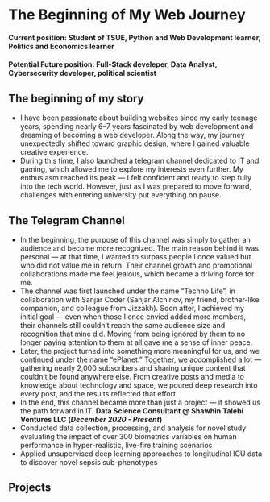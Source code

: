 # The Beginning of My Web Journey

#### Current position: Student of TSUE, Python and Web Development learner, Politics and Economics learner
#### Potential Future position: Full-Stack develeper, Data Analyst, Cybersecurity developer, political scientist

## The beginning of my story
- I have been passionate about building websites since my early teenage years, spending nearly 6–7 years fascinated by web development and dreaming of becoming a web developer. Along the way, my journey unexpectedly shifted toward graphic design, where I gained valuable creative experience.						       		
- During this time, I also launched a telegram channel dedicated to IT and gaming, which allowed me to explore my interests even further. My enthusiasm reached its peak — I felt confident and ready to step fully into the tech world. However, just as I was prepared to move forward, challenges with entering university put everything on pause.

## The Telegram Channel

- In the beginning, the purpose of this channel was simply to gather an audience and become more recognized. The main reason behind it was personal — at that time, I wanted to surpass people I once valued but who did not value me in return. Their channel growth and promotional collaborations made me feel jealous, which became a driving force for me.
- The channel was first launched under the name “Techno Life”, in collaboration with Sanjar Coder (Sanjar Alchinov, my friend, brother-like companion, and colleague from Jizzakh). Soon after, I achieved my initial goal — even when those I once envied added more members, their channels still couldn’t reach the same audience size and recognition that mine did. Moving from being ignored by them to no longer paying attention to them at all gave me a sense of inner peace.
- Later, the project turned into something more meaningful for us, and we continued under the name “ePlanet.” Together, we accomplished a lot — gathering nearly 2,000 subscribers and sharing unique content that couldn’t be found anywhere else. From creative posts and media to knowledge about technology and space, we poured deep research into every post, and the results reflected that effort.
- In the end, this channel became more than just a project — it showed us the path forward in IT.
**Data Science Consultant @ Shawhin Talebi Ventures LLC (_December 2020 - Present_)**
- Conducted data collection, processing, and analysis for novel study evaluating the impact of over 300 biometrics variables on human performance in hyper-realistic, live-fire training scenarios
- Applied unsupervised deep learning approaches to longitudinal ICU data to discover novel sepsis sub-phenotypes

## Projects
